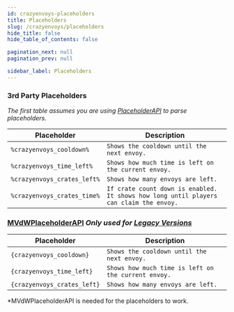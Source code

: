 ```yaml
---
id: crazyenvoys-placeholders
title: Placeholders
slug: /crazyenvoys/placeholders
hide_title: false
hide_table_of_contents: false

pagination_next: null
pagination_prev: null

sidebar_label: Placeholders
---
```

### 3rd Party Placeholders
_The first table assumes you are using [PlaceholderAPI](https://www.spigotmc.org/resources/placeholderapi.6245/) to parse placeholders._

Placeholder|Description
---|---
`%crazyenvoys_cooldown%`|`Shows the cooldown until the next envoy.`
`%crazyenvoys_time_left%`|`Shows how much time is left on the current envoy.`
`%crazyenvoys_crates_left%`|`Shows how many envoys are left.`
`%crazyenvoys_crates_time%`|`If crate count down is enabled. It shows how long until players can claim the envoy.`

### [MVdWPlaceholderAPI](https://www.spigotmc.org/resources/11182/) *Only used for [Legacy Versions](https://modrinth.com/plugin/crazycrates/versions?g=1.8.8,1.12.2,1.16.5)*
Placeholder|Description
---|---
`{crazyenvoys_cooldown}`|`Shows the cooldown until the next envoy.`
`{crazyenvoys_time_left}`|`Shows how much time is left on the current envoy.`
`{crazyenvoys_crates_left}`|`Shows how many envoys are left.`

*MVdWPlaceholderAPI is needed for the placeholders to work.